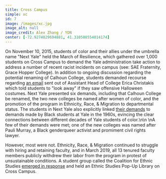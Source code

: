 ```yaml
---
title: Cross Campus
simple: xc
id: 7
image: /images/xc.jpg
image_alt: null
image_credit: Alex Zhang / YDN
center: [-72.9274829694881, 41.310588554014174]
---
```


On November 10, 2015, students of color and their allies under the
umbrella name "Next Yale" held the March of Resilience, which
gathered over 1,000 students on Cross Campus to demand the Yale
administration take action to address a number of recent racist
incidents on campus (see: SAE Fraternity, Grace Hopper College). In
addition to ongoing discussion regarding the potential renaming of
Calhoun College, students demanded recourse regarding
[an email](https://medium.com/@denrsch/what-s-going-on-at-yale-a-reading-list-b9031ec8bd43)
sent out of Assistant Head of College Erica Christakis which told
students to "look away" if they saw offensive Halloween costumes.
Next Yale presented six demands, including that Calhoun College be
renamed, the two new colleges be named after women of color, and the
promotion of the program in Ethnicity, Race, & Migration to
departmental status. The students in Next Yale also explicitly linked
[their demands](https://downatyale.com/nextyale-demands-for-the-administration/)
to demands made by Black students at Yale in the 1960s, evincing the
clear connections between different decades of Yale students of
color.\n\n \nA few of their demands were met; one of the new colleges
was named after Pauli Murray, a Black genderqueer activist and
promiment civil rights lawyer.

However, most were not. Ethnicity, Race, & Migration continued to
struggle with hiring and retaining faculty, and in March 2019, all 13
tenured faculty members publicly withdrew their labor from the program
in protest of unsustainable conditions. A student group called the
Coalition for Ethnic Studies
[emerged in response](https://yaledailynews.com/blog/2019/04/02/students-organize-to-support-erm-professors-withdrawal/)
and held an Ethnic Studies Pop-Up Library on Cross Campus.
